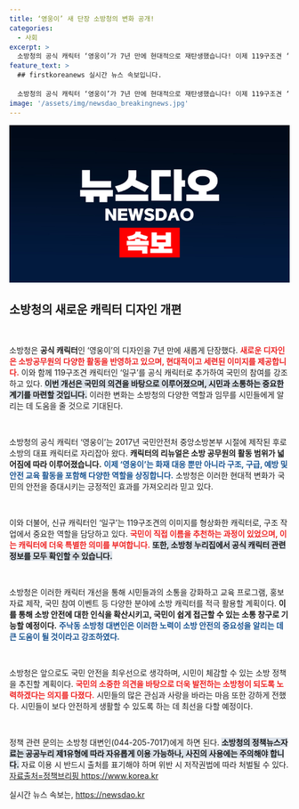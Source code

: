 ```yaml
---
title: ‘영웅이’ 새 단장 소방청의 변화 공개!
categories:
  - 사회
excerpt: >
  소방청의 공식 캐릭터 ‘영웅이’가 7년 만에 현대적으로 재탄생했습니다! 이제 119구조견 ‘일구’도 합류해 소방의 중요성을 더욱 알리는 역할을 할 예정입니다. 변화된 캐릭터로 안전과 소통을 강화할 소방청 소식, 클릭해서 확인해보세요!
feature_text: >
  ## firstkoreanews 실시간 뉴스 속보입니다.

  소방청의 공식 캐릭터 ‘영웅이’가 7년 만에 현대적으로 재탄생했습니다! 이제 119구조견 ‘일구’도 합류해 소방의 중요성을 더욱 알리는 역할을 할 예정입니다. 변화된 캐릭터로 안전과 소통을 강화할 소방청 소식, 클릭해서 확인해보세요!
image: '/assets/img/newsdao_breakingnews.jpg'
---
```


<p><img src="/assets/img/newsdao_breakingnews.jpg" alt="firstkoreanews 속보" /></p>

<h2 data-ke-size="size26">소방청의 새로운 캐릭터 디자인 개편</h2>

<p data-ke-size="size16">&nbsp;</p>

<p>소방청은 <b>공식 캐릭터</b>인 ‘영웅이’의 디자인을 7년 만에 새롭게 단장했다. <b><span style="color: #ee2323;">새로운 디자인은 소방공무원의 다양한 활동을 반영하고 있으며, 현대적이고 세련된 이미지를 제공합니다.</span></b> 이와 함께 119구조견 캐릭터인 ‘일구’를 공식 캐릭터로 추가하여 국민의 참여를 강조하고 있다. <b><span style="background-color: #21538527;">이번 개선은 국민의 의견을 바탕으로 이루어졌으며, 시민과 소통하는 중요한 계기를 마련할 것입니다.</span></b> 이러한 변화는 소방청의 다양한 역할과 임무를 시민들에게 알리는 데 도움을 줄 것으로 기대된다.</p>

<p data-ke-size="size16">&nbsp;</p>

<p>소방청의 공식 캐릭터 ‘영웅이’는 2017년 국민안전처 중앙소방본부 시절에 제작된 후로 소방의 대표 캐릭터로 자리잡아 왔다. <b>캐릭터의 리뉴얼은 소방 공무원의 활동 범위가 넓어짐에 따라 이루어졌습니다.</b> <b><span style="color: #1a5490;">이제 ‘영웅이’는 화재 대응 뿐만 아니라 구조, 구급, 예방 및 안전 교육 활동을 포함해 다양한 역할을 상징합니다.</span></b> 소방청은 이러한 현대적 변화가 국민의 안전을 증대시키는 긍정적인 효과를 가져오리라 믿고 있다.</p>

<p data-ke-size="size16">&nbsp;</p>

<p>이와 더불어, 신규 캐릭터인 ‘일구’는 119구조견의 이미지를 형상화한 캐릭터로, 구조 작업에서 중요한 역할을 담당하고 있다. <b><span style="color: #ee2323;">국민이 직접 이름을 추천하는 과정이 있었으며, 이는 캐릭터에 더욱 특별한 의미를 부여합니다.</span></b> <b><span style="background-color: #21538527;">또한, 소방청 누리집에서 공식 캐릭터 관련 정보를 모두 확인할 수 있습니다.</span></b></p>

<p data-ke-size="size16">&nbsp;</p>

<p>소방청은 이러한 캐릭터 개선을 통해 시민들과의 소통을 강화하고 교육 프로그램, 홍보 자료 제작, 국민 참여 이벤트 등 다양한 분야에 소방 캐릭터를 적극 활용할 계획이다. <b>이를 통해 소방 안전에 대한 인식을 확산시키고, 국민이 쉽게 접근할 수 있는 소통 창구로 기능할 예정이다.</b> <b><span style="color: #1a5490;">주낙동 소방청 대변인은 이러한 노력이 소방 안전의 중요성을 알리는 데 큰 도움이 될 것이라고 강조하였다.</span></b></p>

<p data-ke-size="size16">&nbsp;</p>

<p>소방청은 앞으로도 국민 안전을 최우선으로 생각하며, 시민이 체감할 수 있는 소방 정책을 추진할 계획이다. <b><span style="color: #ee2323;">국민의 소중한 의견을 바탕으로 더욱 발전하는 소방청이 되도록 노력하겠다는 의지를 다졌다.</span></b> 시민들의 많은 관심과 사랑을 바라는 마음 또한 강하게 전했다. 시민들이 보다 안전하게 생활할 수 있도록 하는 데 최선을 다할 예정이다.</p>

<p data-ke-size="size16">&nbsp;</p>

<p>정책 관련 문의는 소방청 대변인(044-205-7017)에게 하면 된다. <b><span style="background-color: #21538527;">소방청의 정책뉴스자료는 공공누리 제1유형에 따라 자유롭게 이용 가능하나, 사진의 사용에는 주의해야 합니다.</span></b> 자료 이용 시 반드시 출처를 표기해야 하며 위반 시 저작권법에 따라 처벌될 수 있다. <a href="https://https://www.korea.kr">자료출처=정책브리핑 https://www.korea.kr</a></p>
실시간 뉴스 속보는, <a href="https://newsdao.kr" rel="dofollow">https://newsdao.kr</a>


